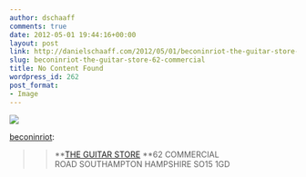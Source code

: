 ```yaml
---
author: dschaaff
comments: true
date: 2012-05-01 19:44:16+00:00
layout: post
link: http://danielschaaff.com/2012/05/01/beconinriot-the-guitar-store-62-commercial/
slug: beconinriot-the-guitar-store-62-commercial
title: No Content Found
wordpress_id: 262
post_format:
- Image
---
```


![](https://danielschaaff.files.wordpress.com/2012/05/tumblr_la8g0v71kk1qd8br9o1_1280.jpg)

[beconinriot](http://www.beconinriot.com/post/1306070605/the-guitar-store-62-commercial):




<blockquote>

> 
> **[THE GUITAR STORE](http://theguitarstoreonline.co.uk/) **62 COMMERCIAL ROAD SOUTHAMPTON HAMPSHIRE SO15 1GD
> 
> 
</blockquote>
